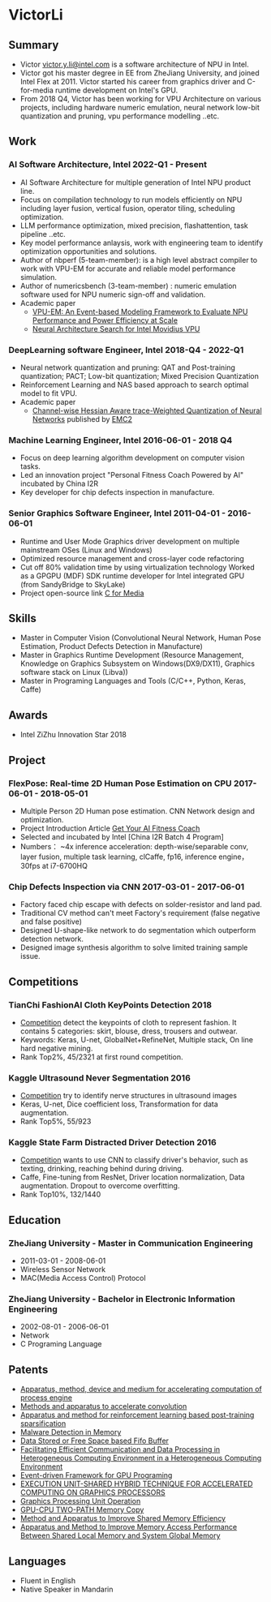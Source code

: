 # VictorLi

## Summary
* Victor [victor.y.li@intel.com](mailto:victor.y.li@intel.com) is a software architecture of NPU in Intel.
* Victor got his master degree in EE from ZheJiang University, and joined Intel Flex at 2011. Victor started his career from graphics driver and 
C-for-media runtime development on Intel's GPU.
* From 2018 Q4, Victor has been working for VPU Architecture on various projects, including hardware numeric emulation, neural network low-bit quantization and pruning, vpu performance modelling ..etc. 

## Work

### AI Software Architecture, Intel 2022-Q1 - Present 
* AI Software Architecture for multiple generation of Intel NPU product line.
* Focus on compilation technology to run models efficiently on NPU including layer fusion, vertical fusion, operator tiling, scheduling optimization.
* LLM performance optimization, mixed precision, flashattention, task pipeline ..etc.
* Key model performance anlaysis, work with engineering team to identify optimization opportunities and solutions. 
* Author of nbperf (5-team-member): is a high level abstract compiler to work with VPU-EM for accurate and reliable model performance simulation.
* Author of numericsbench (3-team-member) : numeric emulation software used for NPU numeric sign-off and validation.
* Academic paper
  -  [VPU-EM: An Event-based Modeling Framework to Evaluate NPU Performance and Power Efficiency at Scale](https://arxiv.org/abs/2303.10271)
  -  [Neural Architecture Search for Intel Movidius VPU](https://arxiv.org/abs/2305.03739)

### DeepLearning software Engineer, Intel  2018-Q4 - 2022-Q1 
* Neural network quantization and pruning: QAT and Post-training quantization; PACT; Low-bit quantization; Mixed Precision Quantization
* Reinforcement Learning and NAS based approach to search optimal model to fit VPU.
* Academic paper
  -  [Channel-wise Hessian Aware trace-Weighted Quantization of Neural Networks](https://arxiv.org/abs/2008.08284) published by [EMC2](https://www.emc2-ai.org/) 

### Machine Learning Engineer, Intel  2016-06-01 - 2018 Q4 
* Focus on deep learning algorithm development on computer vision tasks.
* Led an innovation project "Personal Fitness Coach Powered by AI" incubated by China I2R
* Key developer for chip defects inspection in manufacture.

### Senior Graphics Software Engineer, Intel 2011-04-01 - 2016-06-01
* Runtime and User Mode Graphics driver development on multiple mainstream OSes (Linux and Windows)
* Optimized resource management and cross-layer code refactoring
* Cut off 80% validation time by using virtualization technology Worked as a GPGPU (MDF) SDK runtime developer for Intel integrated GPU (from SandyBridge to SkyLake)
* Project open-source link [C for Media](https://github.com/intel/cm-compiler)

## Skills
* Master in Computer Vision (Convolutional Neural Network, Human Pose Estimation, Product Defects Detection in Manufacture)
* Master in Graphics Runtime Development (Resource Management, Knowledge on Graphics Subsystem on Windows(DX9/DX11), Graphics software stack on Linux (Libva))
* Master in Programing Languages and Tools (C/C++, Python, Keras, Caffe)

## Awards
* Intel ZiZhu Innovation Star 2018

## Project
### FlexPose: Real-time 2D Human Pose Estimation on CPU  2017-06-01 - 2018-05-01
* Multiple Person 2D Human pose estimation.  CNN Network design and optimization.
* Project Introduction Article [Get Your AI Fitness Coach](https://mp.weixin.qq.com/s/3V55wNMseeZdEISGHaG64A)
* Selected and incubated by Intel [China I2R Batch 4 Program]
* Numbers： ~4x inference acceleration: depth-wise/separable conv, layer fusion, multiple task learning, clCaffe, fp16, inference engine，30fps at i7-6700HQ

### Chip Defects Inspection via CNN   2017-03-01 - 2017-06-01   
* Factory faced chip escape with defects on solder-resistor and land pad.
* Traditional CV method can't meet Factory's requirement (false negative and false positive)
* Designed U-shape-like network to do segmentation which outperform detection network.
* Designed image synthesis algorithm to solve limited training sample issue.

## Competitions
### TianChi FashionAI Cloth KeyPoints Detection 2018
* [Competition](https://tianchi.aliyun.com/competition/information.htm?spm=5176.11165320.5678.2.46df7d4d3XYOlw&raceId=231648) detect the keypoints of cloth to represent fashion. It contains 5 categories: skirt, blouse, dress, trousers and outwear.
* Keywords: Keras, U-net, GlobalNet+RefineNet, Multiple stack, On line hard negative mining.
* Rank Top2%, 45/2321 at first round competition.

### Kaggle Ultrasound Never Segmentation 2016
*   [Competition](https://www.kaggle.com/c/ultrasound-nerve-segmentation) try to identify nerve structures in ultrasound images
* Keras, U-net, Dice coefficient loss, Transformation for data augmentation.
* Rank Top5%, 55/923

### Kaggle State Farm Distracted Driver Detection 2016
* [Competition](https://www.kaggle.com/c/state-farm-distracted-driver-detection) wants to use CNN to classify driver's behavior, such as texting, drinking, reaching behind during driving.
* Caffe, Fine-tuning from ResNet, Driver location normalization, Data augmentation. Dropout to overcome overfitting.
* Rank Top10%, 132/1440

## Education
### ZheJiang University - Master in Communication Engineering
* 2011-03-01 - 2008-06-01  
* Wireless Sensor Network
* MAC(Media Access Control) Protocol

### ZheJiang University - Bachelor in Electronic Information Engineering
* 2002-08-01 - 2006-06-01
* Network
* C Programing Language

## Patents
* [Apparatus, method, device and medium for accelerating computation of process engine](https://patents.google.com/patent/WO2023092383A1/en?oq=WO2023092383A1)
* [Methods and apparatus to accelerate convolution](https://patents.google.com/patent/WO2023044707A1/en?oq=WO2023044707A1)
* [Apparatus and method for reinforcement learning based post-training sparsification](https://patents.google.com/patent/WO2023082278A1/en?oq=WO2023082278A1)
* [Malware Detection in Memory](https://patents.google.com/patent/WO2019113843)
* [Data Stored or Free Space based Fifo Buffer](https://patents.google.com/patent/WO2020061888)
* [Facilitating Efficient Communication and Data Processing in Heterogeneous Computing Environment in a Heterogeneous Computing Environment](https://patentscope.wipo.int/search/zh/detail.jsf?docId=WO2017107118)
* [Event-driven Framework for GPU Programing](https://patentscope.wipo.int/search/zh/detail.jsf?docId=WO2017107168)
* [EXECUTION UNIT-SHARED HYBRID TECHNIQUE FOR ACCELERATED COMPUTING ON GRAPHICS PROCESSORS](https://patentscope.wipo.int/search/zh/detail.jsf?docId=WO2018176435)
* [Graphics Processing Unit Operation](WO/2017/112403)
* [GPU-CPU TWO-PATH Memory Copy ](https://patentscope.wipo.int/search/zh/detail.jsf?docId=WO2017049583)
* [Method and Apparatus to Improve Shared Memory Efficiency](WO/2017/049592)
* [Apparatus and Method to Improve Memory Access Performance Between Shared Local Memory and System Global Memory ](https://patentscope.wipo.int/search/zh/detail.jsf?docId=WO2017166269)

## Languages
* Fluent in English
* Native Speaker in Mandarin
